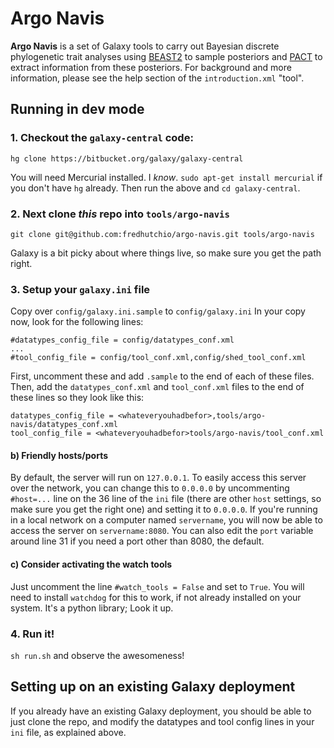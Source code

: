 
# Argo Navis

**Argo Navis** is a set of Galaxy tools to carry out Bayesian discrete phylogenetic trait analyses using [BEAST2](http://beast2.org) to sample posteriors and [PACT](http://bedford.io/projects/PACT/) to extract information from these posteriors.
For background and more information, please see the help section of the `introduction.xml` "tool".


## Running in dev mode

### 1. Checkout the `galaxy-central` code:

```hg clone https://bitbucket.org/galaxy/galaxy-central```

You will need Mercurial installed.
I _know_.
`sudo apt-get install mercurial` if you don't have `hg` already.
Then run the above and `cd galaxy-central`.

### 2. Next clone _this_ repo into `tools/argo-navis`

```git clone git@github.com:fredhutchio/argo-navis.git tools/argo-navis```

Galaxy is a bit picky about where things live, so make sure you get the path right.

### 3. Setup your `galaxy.ini` file

Copy over `config/galaxy.ini.sample` to `config/galaxy.ini`
In your copy now, look for the following lines:

```
#datatypes_config_file = config/datatypes_conf.xml
...
#tool_config_file = config/tool_conf.xml,config/shed_tool_conf.xml
```

First, uncomment these and add `.sample` to the end of each of these files.
Then, add the `datatypes_conf.xml` and `tool_conf.xml` files to the end of these lines so they look like this:

```
datatypes_config_file = <whateveryouhadbefor>,tools/argo-navis/datatypes_conf.xml
tool_config_file = <whateveryouhadbefor>tools/argo-navis/tool_conf.xml
```

#### b) Friendly hosts/ports

By default, the server will run on `127.0.0.1`.
To easily access this server over the network, you can change this to `0.0.0.0` by uncommenting `#host=...` line on the 36 line of the `ini` file (there are other `host` settings, so make sure you get the right one) and setting it to `0.0.0.0`.
If you're running in a local network on a computer named `servername`, you will now be able to access the server on `servername:8080`.
You can also edit the `port` variable around line 31 if you need a port other than 8080, the default.

#### c) Consider activating the watch tools

Just uncomment the line `#watch_tools = False` and set to `True`.
You will need to install `watchdog` for this to work, if not already installed on your system.
It's a python library; Look it up.

### 4. Run it!

`sh run.sh` and observe the awesomeness!


## Setting up on an existing Galaxy deployment

If you already have an existing Galaxy deployment, you should be able to just clone the repo, and modify the datatypes and tool config lines in your `ini` file, as explained above.


